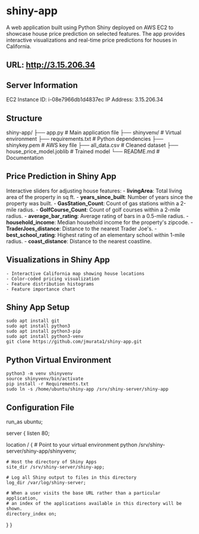 # shiny-app
A web application built using Python Shiny deployed on AWS EC2 to showcase house price prediction on selected features.  The app provides interactive visualizations and real-time price predictions for houses in California.

## URL: http://3.15.206.34

## Server Information
 EC2 Instance ID: i-08e7966db1d4837ec
 IP Address: 3.15.206.34

## Structure
shiny-app/
├── app.py              # Main application file
├── shinyvenv/          # Virtual environment
├── requirements.txt    # Python dependencies
├── shinykey.pem       # AWS key file
├── all_data.csv       # Cleaned dataset
├── house_price_model.joblib  # Trained model
└── README.md          # Documentation

## Price Prediction in Shiny App
  Interactive sliders for adjusting house features:
    - **livingArea**: Total living area of the property in sq ft.
    - **years_since_built**: Number of years since the property was built.
    - **GasStation_Count**: Count of gas stations within a 2-mile radius.
    - **GolfCourse_Count**: Count of golf courses within a 2-mile radius.
    - **average_bar_rating**: Average rating of bars in a 0.5-mile radius.
    - **household_income**: Median household income for the property's zipcode.
    - **TraderJoes_distance**: Distance to the nearest Trader Joe's.
    - **best_school_rating**: Highest rating of an elementary school within 1-mile radius.
    - **coast_distance**: Distance to the nearest coastline.

## Visualizations in Shiny App
    - Interactive California map showing house locations
    - Color-coded pricing visualization
    - Feature distribution histograms
    - Feature importance chart

## Shiny App Setup
    sudo apt install git
    sudo apt install python3
    sudo apt install python3-pip
    sudo apt install python3-venv
    git clone https://github.com/jmurata1/shiny-app.git

## Python Virtual Environment
    python3 -m venv shinyvenv
    source shinyvenv/bin/activate
    pip install -r Requirements.txt
    sudo ln -s /home/ubuntu/shiny-app /srv/shiny-server/shiny-app

## Configuration File
run_as ubuntu;

server {
  listen 80;

  location / {
    # Point to your virtual environment
    python /srv/shiny-server/shiny-app/shinyvenv;
    
    # Host the directory of Shiny Apps
    site_dir /srv/shiny-server/shiny-app;
    
    # Log all Shiny output to files in this directory
    log_dir /var/log/shiny-server;
    
    # When a user visits the base URL rather than a particular application,
    # an index of the applications available in this directory will be shown.
    directory_index on;
  }
}
